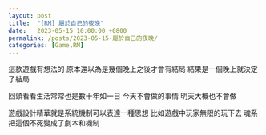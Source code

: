 ```yaml
---
layout: post
title:  "[RM] 屬於自己的夜晚"
date:   2023-05-15 10:00:00 +0800
permalink: /posts/2023-05-15-屬於自己的夜晚/
categories: [Game,RM]
---
```


這款遊戲有想法的 原本還以為是幾個晚上之後才會有結局
結果是一個晚上就決定了結局

回頭看看生活常常也是數十年如一日 今天不會做的事情 明天大概也不會做

遊戲設計精華就是系統機制可以表達一種思想 比如遊戲中玩家無限的玩下去 魂系把這個不死變成了劇本和機制